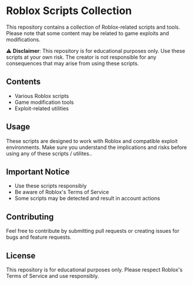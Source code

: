 # Roblox Scripts Collection

This repository contains a collection of Roblox-related scripts and tools. Please note that some content may be related to game exploits and modifications.

⚠️ **Disclaimer**: This repository is for educational purposes only. Use these scripts at your own risk. The creator is not responsible for any consequences that may arise from using these scripts.

## Contents

- Various Roblox scripts
- Game modification tools
- Exploit-related utilities

## Usage

These scripts are designed to work with Roblox and compatible exploit environments. Make sure you understand the implications and risks before using any of these scripts / utilites..

## Important Notice

- Use these scripts responsibly
- Be aware of Roblox's Terms of Service
- Some scripts may be detected and result in account actions

## Contributing

Feel free to contribute by submitting pull requests or creating issues for bugs and feature requests.

## License

This repository is for educational purposes only. Please respect Roblox's Terms of Service and use responsibly.
